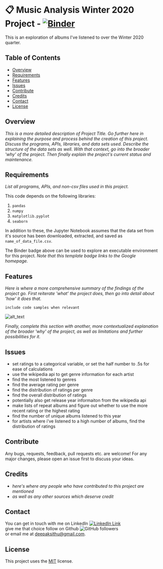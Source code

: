 # :clipboard: Music Analysis Winter 2020 Project -  [![Binder](https://mybinder.org/badge_logo.svg)](https://www.google.com)
This is an exploration of albums I've listened to over the Winter 2020 quarter.

## Table of Contents
- [Overview](#overview)
- [Requirements](#requirements) 
- [Features](#features)
- [Issues](#issues) 
- [Contribute](#contribute) 
- [Credits](#credits)
- [Contact](#contact)
- [License](#license)


## Overview
_This is a more detailed description of Project Title. Go further here in explaining the purpose and process behind the creation of this project. Discuss the programs, APIs, libraries, and data sets used. Describe the structure of the data sets as well. With that context, go into the broader 'why' of the project. Then finally explain the project's current status and maintenance._

## Requirements
_List all programs, APIs, and non-csv files used in this project._

This code depends on the following libraries:
1. `pandas`
2. `numpy`
3. `matplotlib.pyplot`
4. `seaborn`

In addition to these, the Jupyter Notebook assumes that the data set from it's source has been downloaded, extracted, and saved as `name_of_data_file.csv`.

The Binder badge above can be used to explore an executable environment for this project. _Note that this template badge links to the Google homepage._

## Features
_Here is where a more comprehensive summary of the findings of the project go. First reiterate 'what' the project does, then go into detail about 'how' it does that._
```
include code samples when relevant
```
![alt_text](/Annotation105829.png?raw=true "and images/screenshots")

_Finally, complete this section with another, more contextualized explanation of the broader 'why' of the project, as well as limitations and further possibilities for it._

## Issues
- set ratings to a categorical variable, or set the half number to .5s for ease of calculations
- use the wikipedia api to get genre information for each artist
- find the most listened to genres
- find the average rating per genre
- find the distribution of ratings per genre
- find the overall distribution of ratings
- potentially also get release year informaiton from the wikipedia api
- make lists of repeat albums and figure out whether to use the more recent rating or the highest rating
- find the number of unique albums listened to this year
- for artists where i've listened to a high number of albums, find the distribution of ratings

## Contribute
Any bugs, requests, feedback, pull requests etc. are welcome! For any major changes, please open an issue first to discuss your ideas.

## Credits
- _here's where any people who have contributed to this project are mentioned_
- _as well as any other sources which deserve credit_

## Contact
You can get in touch with me on LinkedIn [![LinkedIn Link](https://img.shields.io/badge/Connect-deepaksithu-blue.svg?logo=linkedin&longCache=true&style=social&label=Connect
)](https://www.linkedin.com/in/deepaksithu) <br>
give me that choice follow on Github      ![GitHub followers](https://img.shields.io/github/followers/deepaksithu?style=social)<br>
or email me at deepaksithu@gmail.com.

## License
This project uses the [MIT](https://choosealicense.com/licenses/mit/) license. 
